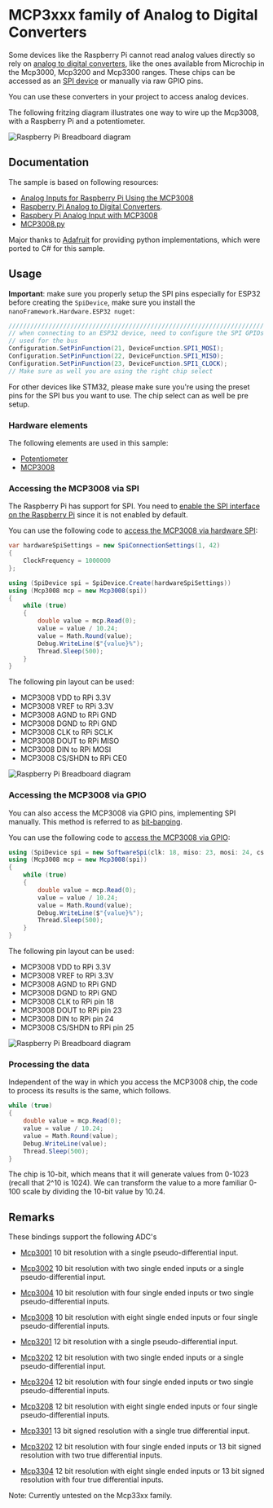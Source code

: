 # MCP3xxx family of Analog to Digital Converters

Some devices like the Raspberry Pi cannot read analog values directly so rely on  [analog to digital converters](https://en.wikipedia.org/wiki/Analog-to-digital_converter), like the ones available from Microchip in the Mcp3000, Mcp3200 and Mcp3300 ranges. These chips can be accessed as an [SPI device](https://en.wikipedia.org/wiki/Serial_Peripheral_Interface) or manually via raw GPIO pins.

You can use these converters in your project to access analog devices.

The following fritzing diagram illustrates one way to wire up the Mcp3008, with a Raspberry Pi and a potentiometer.

![Raspberry Pi Breadboard diagram](rpi-trimpot_spi.png)

## Documentation

The sample is based on following resources:

- [Analog Inputs for Raspberry Pi Using the MCP3008](https://learn.adafruit.com/reading-a-analog-in-and-controlling-audio-volume-with-the-raspberry-pi)
- [Raspberry Pi Analog to Digital Converters](https://learn.adafruit.com/raspberry-pi-analog-to-digital-converters).
- [Raspbery Pi Analog Input with MCP3008](https://gist.github.com/ladyada/3151375)
- [MCP3008.py](https://github.com/adafruit/Adafruit_Python_MCP3008/blob/master/Adafruit_MCP3008/MCP3008.py)

Major thanks to [Adafruit](https://adafruit.com) for providing python implementations, which were ported to C# for this sample.

## Usage

**Important**: make sure you properly setup the SPI pins especially for ESP32 before creating the `SpiDevice`, make sure you install the `nanoFramework.Hardware.ESP32 nuget`:

```csharp
//////////////////////////////////////////////////////////////////////
// when connecting to an ESP32 device, need to configure the SPI GPIOs
// used for the bus
Configuration.SetPinFunction(21, DeviceFunction.SPI1_MOSI);
Configuration.SetPinFunction(22, DeviceFunction.SPI1_MISO);
Configuration.SetPinFunction(23, DeviceFunction.SPI1_CLOCK);
// Make sure as well you are using the right chip select
```

For other devices like STM32, please make sure you're using the preset pins for the SPI bus you want to use. The chip select can as well be pre setup.

### Hardware elements

The following elements are used in this sample:

- [Potentiometer](https://www.adafruit.com/product/356)
- [MCP3008](https://www.adafruit.com/product/856)

### Accessing the MCP3008 via SPI

The Raspberry Pi has support for SPI. You need to [enable the SPI interface on the Raspberry Pi](https://www.raspberrypi-spy.co.uk/2014/08/enabling-the-spi-interface-on-the-raspberry-pi/) since it is not enabled by default.

You can use the following code to [access the MCP3008 via hardware SPI](./samples/Program.cs):

```csharp
var hardwareSpiSettings = new SpiConnectionSettings(1, 42)
{
    ClockFrequency = 1000000
};

using (SpiDevice spi = SpiDevice.Create(hardwareSpiSettings))
using (Mcp3008 mcp = new Mcp3008(spi))
{
    while (true)
    {
        double value = mcp.Read(0);
        value = value / 10.24;
        value = Math.Round(value);
        Debug.WriteLine($"{value}%");
        Thread.Sleep(500);
    }
}
```

The following pin layout can be used:

- MCP3008 VDD to RPi 3.3V
- MCP3008 VREF to RPi 3.3V
- MCP3008 AGND to RPi GND
- MCP3008 DGND to RPi GND
- MCP3008 CLK to RPi SCLK
- MCP3008 DOUT to RPi MISO
- MCP3008 DIN to RPi MOSI
- MCP3008 CS/SHDN to RPi CE0

![Raspberry Pi Breadboard diagram](./rpi-trimpot_spi.png)

### Accessing the MCP3008 via GPIO

You can also access the MCP3008 via GPIO pins, implementing SPI manually. This method is referred to as [bit-banging](https://en.wikipedia.org/wiki/Serial_Peripheral_Interface#Example_of_bit-banging_the_master_protocol).

You can use the following code to [access the MCP3008 via GPIO](./samples/Program.cs):

```csharp
using (SpiDevice spi = new SoftwareSpi(clk: 18, miso: 23, mosi: 24, cs: 25))
using (Mcp3008 mcp = new Mcp3008(spi))
{
    while (true)
    {
        double value = mcp.Read(0);
        value = value / 10.24;
        value = Math.Round(value);
        Debug.WriteLine($"{value}%");
        Thread.Sleep(500);
    }
}
```

The following pin layout can be used:

- MCP3008 VDD to RPi 3.3V
- MCP3008 VREF to RPi 3.3V
- MCP3008 AGND to RPi GND
- MCP3008 DGND to RPi GND
- MCP3008 CLK to RPi pin 18
- MCP3008 DOUT to RPi pin 23
- MCP3008 DIN to RPi pin 24
- MCP3008 CS/SHDN to RPi pin 25

![Raspberry Pi Breadboard diagram](./rpi-trimpot_gpio.png)

### Processing the data

Independent of the way in which you access the MCP3008 chip, the code to process its results is the same, which follows.

```csharp
while (true)
{
    double value = mcp.Read(0);
    value = value / 10.24;
    value = Math.Round(value);
    Debug.WriteLine(value);
    Thread.Sleep(500);
}
```

The chip is 10-bit, which means that it will generate values from 0-1023 (recall that 2^10 is 1024). We can transform the value to a more familiar 0-100 scale by dividing the 10-bit value by 10.24.

## Remarks

These bindings support the following ADC's

- [Mcp3001](http://ww1.microchip.com/downloads/en/DeviceDoc/21293C.pdf) 10 bit resolution with a single pseudo-differential input.
- [Mcp3002](http://ww1.microchip.com/downloads/en/DeviceDoc/21294E.pdf) 10 bit resolution with two single ended inputs or a single pseudo-differential input.
- [Mcp3004](http://ww1.microchip.com/downloads/en/devicedoc/21295c.pdf) 10 bit resolution with four single ended inputs or two single pseudo-differential inputs.
- [Mcp3008](http://ww1.microchip.com/downloads/en/devicedoc/21295c.pdf) 10 bit resolution with eight single ended inputs or four single pseudo-differential inputs.

- [Mcp3201](http://ww1.microchip.com/downloads/en/devicedoc/21290d.pdf) 12 bit resolution with a single pseudo-differential input.
- [Mcp3202](http://ww1.microchip.com/downloads/en/devicedoc/21034d.pdf) 12 bit resolution with two single ended inputs or a single pseudo-differential input.
- [Mcp3204](http://ww1.microchip.com/downloads/en/DeviceDoc/21298c.pdf) 12 bit resolution with four single ended inputs or two single pseudo-differential inputs.
- [Mcp3208](http://ww1.microchip.com/downloads/en/DeviceDoc/21298c.pdf) 12 bit resolution with eight single ended inputs or four single pseudo-differential inputs.

- [Mcp3301](http://ww1.microchip.com/downloads/en/devicedoc/21700d.pdf) 13 bit signed resolution with a single true differential input.
- [Mcp3202](http://ww1.microchip.com/downloads/en/DeviceDoc/21697F.pdf) 12 bit resolution with four single ended inputs or 13 bit signed resolution with two true differential inputs.
- [Mcp3304](http://ww1.microchip.com/downloads/en/DeviceDoc/21697F.pdf) 12 bit resolution with eight single ended inputs or 13 bit signed resolution with four true differential inputs.

Note: Currently untested on the Mcp33xx family.
